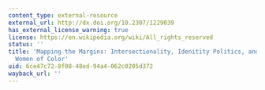 ```yaml
---
content_type: external-resource
external_url: http://dx.doi.org/10.2307/1229039
has_external_license_warning: true
license: https://en.wikipedia.org/wiki/All_rights_reserved
status: ''
title: 'Mapping the Margins: Intersectionality, Idenitity Politics, and Violence against
  Women of Color'
uid: 6ce47c72-8f08-48ed-94a4-062c0205d372
wayback_url: ''
---
```

